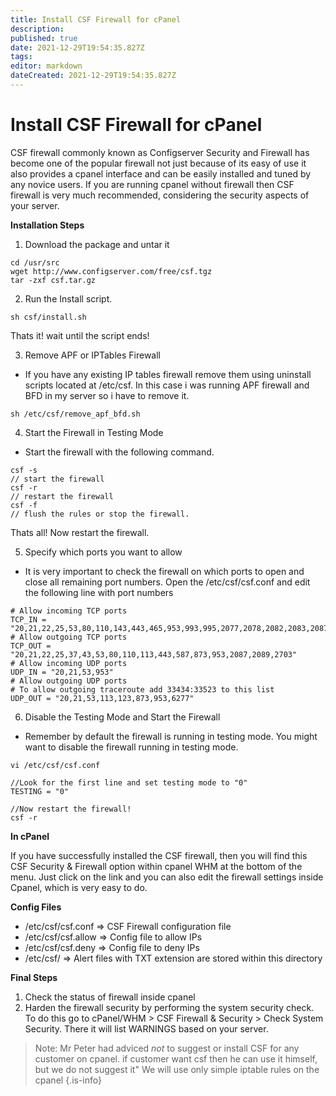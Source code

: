 ```yaml
---
title: Install CSF Firewall for cPanel
description: 
published: true
date: 2021-12-29T19:54:35.827Z
tags: 
editor: markdown
dateCreated: 2021-12-29T19:54:35.827Z
---
```


# Install CSF Firewall for cPanel

CSF firewall commonly known as Configserver Security and Firewall has become one of the popular firewall not just because of its easy of use it also provides a cpanel interface and can be easily installed and tuned by any novice users. If you are running cpanel without firewall then CSF firewall is very much recommended, considering the security aspects of your server.

**Installation Steps**

1. Download the package and untar it

```
cd /usr/src
wget http://www.configserver.com/free/csf.tgz
tar -zxf csf.tar.gz
```

2. Run the Install script.

```
sh csf/install.sh
```

Thats it! wait until the script ends!

3. Remove APF or IPTables Firewall
- If you have any existing IP tables firewall remove them using uninstall scripts located at /etc/csf. In this case i was running APF firewall and BFD in my server so i have to remove it.

```
sh /etc/csf/remove_apf_bfd.sh
```

4. Start the Firewall in Testing Mode
- Start the firewall with the following command.

```
csf -s
// start the firewall
csf -r
// restart the firewall
csf -f
// flush the rules or stop the firewall.
```
Thats all! Now restart the firewall. 

5. Specify which ports you want to allow

- It is very important to check the firewall on which ports to open and close all remaining port numbers. Open the /etc/csf/csf.conf and edit the following line with port numbers

```
# Allow incoming TCP ports
TCP_IN = "20,21,22,25,53,80,110,143,443,465,953,993,995,2077,2078,2082,2083,2087"
# Allow outgoing TCP ports
TCP_OUT = "20,21,22,25,37,43,53,80,110,113,443,587,873,953,2087,2089,2703"
# Allow incoming UDP ports
UDP_IN = "20,21,53,953"
# Allow outgoing UDP ports
# To allow outgoing traceroute add 33434:33523 to this list
UDP_OUT = "20,21,53,113,123,873,953,6277"
```

6. Disable the Testing Mode and Start the Firewall

- Remember by default the firewall is running in testing mode. You might want to disable the firewall running in testing mode.

```
vi /etc/csf/csf.conf
 
//Look for the first line and set testing mode to "0"
TESTING = "0"
 
//Now restart the firewall!
csf -r
```


**In cPanel**


If you have successfully installed the CSF firewall, then you will find this CSF Security & Firewall option within cpanel WHM at the bottom of the menu. Just click on the link and you can also edit the firewall settings inside Cpanel, which is very easy to do.

**Config Files**


- /etc/csf/csf.conf ⇒ CSF Firewall configuration file
- /etc/csf/csf.allow ⇒ Config file to allow IPs
- /etc/csf/csf.deny ⇒ Config file to deny IPs
- /etc/csf/ ⇒ Alert files with TXT extension are stored within this directory


**Final Steps**

1. Check the status of firewall inside cpanel
1. Harden the firewall security by performing the system security check. To do this go to cPanel/WHM > CSF Firewall & Security > Check System Security. There it will list WARNINGS based on your server.


> Note: Mr Peter had adviced *not* to suggest or install CSF for any customer on cpanel. if customer want csf then he can use it himself, but we do not suggest it" We will use only simple iptable rules on the cpanel
{.is-info}

 
